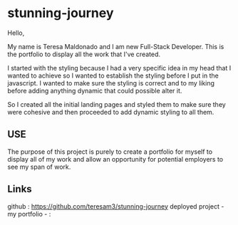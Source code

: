 # stunning-journey

Hello, 

My name is Teresa Maldonado and I am new Full-Stack Developer. This is the portfolio to display all the work that I've created. 

I started with the styling because I had a very specific idea in my head that I wanted to achieve so I wanted to establish the styling before I put in the javascript. I wanted to make sure the styling is correct and to my liking before adding anything dynamic that could possible alter it. 

So I created all the initial landing pages and styled them to make sure they were cohesive and then proceeded to add dynamic styling to all them. 


## USE 
The purpose of this project is purely to create a portfolio for myself to display all of my work and allow an opportunity for potential employers to see my span of work. 

## Links 
github : https://github.com/teresam3/stunning-journey
deployed project - my portfolio - : 
